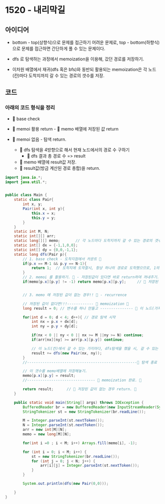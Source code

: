 # 1520 - 내리막길



## 아이디어

* bottom - top(상향식)으로 문제를 접근하기 어려운 문제로, top - bottom(하향식)으로 문제를 접근하면 간단하게 풀 수 있는 문제이다.

* dfs 로 탐색하는 과정에서 memoization을 이용해, 갔던 경로를 저장하기.

* 이차원 배열에서 재귀(dfs 혹은 bfs)와 동반되 활용되는 memoization은 각 노드(칸)마다 도착지까지 갈 수 있는 경로의 갯수를 저장.



## 코드

### 아래의 코드 형식을 정리

* 🐶 base check

* 🐶 memoi 활용 return - 🎯 memo 배열에 저장된 값 return

* 🐶 memoi 없음 - 탐색 return.
    - 🌈 dfs 탐색을 4방향으로 해서 현재 노드에서의 경로 수 구하기
        - 🐳 dfs 결과 총 경로 수 => result
    - 🌈 memo 배열에 result값 저장.
    - 🎯 result값(방금 계산된 경로 총합)을 return.

```java
import java.io.*;
import java.util.*;


public class Main {
    static class Pair{
        int x, y;
        Pair(int x, int y){
            this.x = x;
            this.y = y;
        }
    }
    static int M, N;
    static int[][] arr;
    static long[][] memo;       // 각 노드마다 도착지까지 갈 수 있는 경로의 갯수.
    static int[] dx = {-1,1,0,0};
    static int[] dy = {0,0,-1,1};
    static long dfs(Pair p){
        // 1. base check - 도착지점에서 카운트 🐶
        if(p.x == M-1 && p.y == N-1){
            return 1;  // 도착지에 도착할시, 항상 하나의 경로로 도착했으므로, 1의 경로수를 return한다.
        }
        // 2. memoi 를 활용하기. 🐶 - 저장된값이 있다면 바로 return하여 꺼내주기.
        if(memo[p.x][p.y] != -1) return memo[p.x][p.y];     // 🎯 저장된 값이 있는 경우 return. 🎯


        // 3. memo 에 저장된 값이 없는 경우!! 🐶 - recurrence

        // 저장된 값이 없다면!!!------------ 🌈 memoization 🌈
        long result = 0; // 변수를 하나 만들고 --------------- 🐳 이 노드(가지)에서 갈수 잇는 경로 탐색! 🐳

        for(int d = 0; d < 4; d++){ // 경로 탐색 시작
            int nx = p.x + dx[d];
            int ny = p.y + dy[d];

            if(nx < 0 || ny < 0 || nx >= M ||ny >= N) continue;
            if(arr[nx][ny] >= arr[p.x][p.y]) continue;

            // 이 노드(칸)에서 갈 수 있는 가지마다, dfs탐색을 했을 시, 갈 수 있는 경로 수를 모두 더한다.
            result += dfs(new Pair(nx, ny));
        }
        //--------------------------------------------------🐳 탐색 종료 -> 경로 갯수가 result에 저장.🐳

        // 이 갯수를 memo배열에 저장해놓기.
        memo[p.x][p.y] = result;
        //------------------------------- 🌈 memoization 완료. 🌈

        return result;      // 🎯 저장된 값이 없는 경우 return. 🎯
    }

    public static void main(String[] args) throws IOException {
        BufferedReader br = new BufferedReader(new InputStreamReader(System.in));
        StringTokenizer st = new StringTokenizer(br.readLine());

        M = Integer.parseInt(st.nextToken());
        N = Integer.parseInt(st.nextToken());
        arr = new int[M][N];
        memo = new long[M][N];

        for(int i =0 ; i < M; i++) Arrays.fill(memo[i], -1);

        for (int i = 0; i < M; i++) {
            st = new StringTokenizer(br.readLine());
            for (int j = 0; j < N; j++) {
                arr[i][j] = Integer.parseInt(st.nextToken());
            }
        }

        System.out.println(dfs(new Pair(0,0)));

    }
}


```